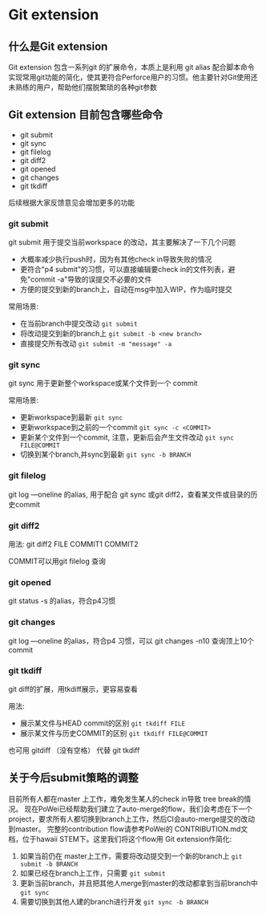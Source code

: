 # Git extension

## 什么是Git extension

Git extension 包含一系列git 的扩展命令，本质上是利用 git alias 配合脚本命令实现常用git功能的简化，使其更符合Perforce用户的习惯。他主要针对Git使用还未熟练的用户，帮助他们摆脱繁琐的各种git参数

## Git extension 目前包含哪些命令

* git submit
* git sync
* git filelog
* git diff2
* git opened
* git changes
* git tkdiff

后续根据大家反馈意见会增加更多的功能

### git submit

git submit 用于提交当前workspace 的改动，其主要解决了一下几个问题

* 大概率减少执行push时，因为有其他check in导致失败的情况
* 更符合"p4 submit"的习惯，可以直接编辑要check in的文件列表，避免"commit -a"导致的误提交不必要的文件
* 方便的提交到新的branch上，自动在msg中加入WIP，作为临时提交

常用场景:

* 在当前branch中提交改动
  `git submit`
* 将改动提交到新的branch上
  `git submit -b <new branch>`
* 直接提交所有改动
  `git submit -m "message" -a`

### git sync

git sync 用于更新整个workspace或某个文件到一个 commit

常用场景:

* 更新workspace到最新
  `git sync`
* 更新workspace到之前的一个commit
  `git sync -c <COMMIT>`
* 更新某个文件到一个commit, 注意，更新后会产生文件改动
  `git sync FILE@COMMIT`
* 切换到某个branch,并sync到最新
  `git sync -b BRANCH`

### git filelog

git log —oneline 的alias, 用于配合 git sync 或git diff2，查看某文件或目录的历史commit

### git diff2

用法:  git diff2  FILE  COMMIT1  COMMIT2

COMMIT可以用git filelog 查询

### git opened

git status -s 的alias，符合p4习惯

### git changes

git log —oneline 的alias，符合p4 习惯，可以 git changes -n10 查询顶上10个commit

### git tkdiff

git diff的扩展，用tkdiff展示，更容易查看

用法:

* 展示某文件与HEAD commit的区别
  `git tkdiff FILE`
* 展示某文件与历史COMMIT的区别
  `git tkdiff FILE@COMMIT`

也可用 gitdiff （没有空格） 代替 git tkdiff



## 关于今后submit策略的调整

目前所有人都在master 上工作，难免发生某人的check in导致 tree break的情况。 现在PoWei已经帮助我们建立了auto-merge的flow，我们会考虑在下一个project，要求所有人都切换到branch上工作，然后CI会auto-merge提交的改动到master。 完整的contribution flow请参考PoWei的 CONTRIBUTION.md文档，位于hawaii STEM下。这里我们将这个flow用 Git extension作简化:

1. 如果当前仍在 master上工作，需要将改动提交到一个新的branch上
   `git submit -b BRANCH`
2. 如果已经在branch上工作，只需要
   `git submit`
3. 更新当前branch，并且把其他人merge到master的改动都拿到当前branch中
   `git sync`
4. 需要切换到其他人建的branch进行开发
   `git sync -b BRANCH`

